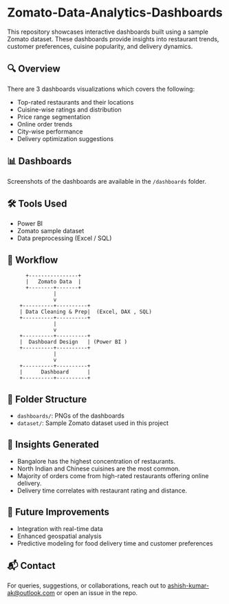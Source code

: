 # Zomato-Data-Analytics-Dashboards
This repository showcases interactive dashboards built using a sample Zomato dataset. These dashboards provide insights into restaurant trends, customer preferences, cuisine popularity, and delivery dynamics.

## 🔍 Overview

There are 3 dashboards visualizations which covers the following:
- Top-rated restaurants and their locations
- Cuisine-wise ratings and distribution
- Price range segmentation
- Online order trends
- City-wise performance
- Delivery optimization suggestions

## 📊 Dashboards

Screenshots of the dashboards are available in the `/dashboards` folder.

## 🛠️ Tools Used

- Power BI 
- Zomato sample dataset
- Data preprocessing (Excel / SQL)

## 🔁 Workflow

          +----------------+
          |   Zomato Data  |
          +--------+-------+
                   |
                   v
        +----------+----------+
        | Data Cleaning & Prep|  (Excel, DAX , SQL)
        +----------+----------+
                   |
                   v
        +----------+----------+
        |  Dashboard Design   | (Power BI )
        +----------+----------+
                   |
                   v
        +----------+----------+
        |      Dashboard      |
        +----------+----------+
    

## 📂 Folder Structure

- `dashboards/`: PNGs of the dashboards
- `dataset/`: Sample Zomato dataset used in this project

## 🧠 Insights Generated

- Bangalore has the highest concentration of restaurants.
- North Indian and Chinese cuisines are the most common.
- Majority of orders come from high-rated restaurants offering online delivery.
- Delivery time correlates with restaurant rating and distance.

## 📌 Future Improvements

- Integration with real-time data
- Enhanced geospatial analysis
- Predictive modeling for food delivery time and customer preferences

## 📬 Contact

For queries, suggestions, or collaborations, reach out to ashish-kumar-ak@outlook.com or open an issue in the repo.
